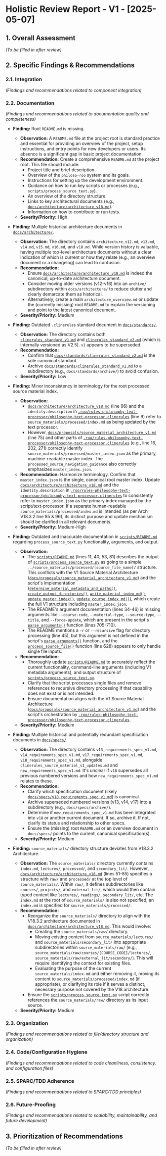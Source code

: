 # Holistic Review Report - V1 - [2025-05-07]

## 1. Overall Assessment

*(To be filled in after review)*

## 2. Specific Findings & Recommendations

### 2.1. Integration

*(Findings and recommendations related to component integration)*

### 2.2. Documentation

*(Findings and recommendations related to documentation quality and completeness)*

*   **Finding:** Root `README.md` is missing.
    *   **Observation:** A `README.md` file at the project root is standard practice and essential for providing an overview of the project, setup instructions, and entry points for new developers or users. Its absence is a significant gap in basic project documentation.
    *   **Recommendation:** Create a comprehensive `README.md` at the project root. This file should include:
        *   Project title and brief description.
        *   Overview of the `philoso-roo` system and its goals.
        *   Instructions for setting up the development environment.
        *   Guidance on how to run key scripts or processes (e.g., `scripts/process_source_text.py`).
        *   An overview of the directory structure.
        *   Links to key architectural documents (e.g., [`docs/architecture/architecture_v18.md`](docs/architecture/architecture_v18.md:1)).
        *   Information on how to contribute or run tests.
    *   **Severity/Priority:** High

*   **Finding:** Multiple historical architecture documents in [`docs/architecture/`](docs/architecture).
    *   **Observation:** The directory contains `architecture_v12.md`, `v13.md`, `v14.md`, `v15.md`, `v16.md`, and `v18.md`. While version history is valuable, having multiple top-level architecture documents without a clear indication of which is current or how they relate (e.g., an overview document or a changelog) can lead to confusion.
    *   **Recommendation:**
        *   Ensure [`docs/architecture/architecture_v18.md`](docs/architecture/architecture_v18.md:1) is indeed the canonical, up-to-date architecture document.
        *   Consider moving older versions (v12-v16) into an `archive/` subdirectory within `docs/architecture/` to reduce clutter and clearly demarcate them as historical.
        *   Alternatively, create a main `architecture_overview.md` or update the (currently missing) root `README.md` to explain the versioning and point to the latest canonical document.
    *   **Severity/Priority:** Medium

*   **Finding:** Outdated `.clinerules` standard document in [`docs/standards/`](docs/standards).
    *   **Observation:** The directory contains both [`clinerules_standard_v1.md`](docs/standards/clinerules_standard_v1.md:1) and [`clinerules_standard_v2.md`](docs/standards/clinerules_standard_v2.md:1) (which is internally versioned as V2.5). `v1` appears to be superseded.
    *   **Recommendation:**
        *   Confirm that [`docs/standards/clinerules_standard_v2.md`](docs/standards/clinerules_standard_v2.md:1) is the sole canonical standard.
        *   Archive [`docs/standards/clinerules_standard_v1.md`](docs/standards/clinerules_standard_v1.md:1) to a subdirectory (e.g., `docs/standards/archive/`) to avoid confusion.
    *   **Severity/Priority:** Low

*   **Finding:** Minor inconsistency in terminology for the root processed source material index.
    *   **Observation:**
        *   [`docs/architecture/architecture_v18.md`](docs/architecture/architecture_v18.md:96) (line 96) and the `identity.description` in [`.roo/rules-philosophy-text-processor/philosophy-text-processor.clinerules`](.roo/rules-philosophy-text-processor/philosophy-text-processor.clinerules:9) (line 9) refer to `source_materials/processed/index.md` as being updated by the text processor.
        *   However, [`docs/proposals/source_material_architecture_v1.md`](docs/proposals/source_material_architecture_v1.md:75) (line 75) and other parts of [`.roo/rules-philosophy-text-processor/philosophy-text-processor.clinerules`](.roo/rules-philosophy-text-processor/philosophy-text-processor.clinerules:1) (e.g., line 16, 202, 271) correctly identify `source_materials/processed/master_index.json` as the primary, machine-readable master index. The `processed_source_navigation_guidance` also correctly emphasizes `master_index.json`.
    *   **Recommendation:** Harmonize terminology. Confirm that `master_index.json` is the single, canonical root master index. Update [`docs/architecture/architecture_v18.md`](docs/architecture/architecture_v18.md:1) and the `identity.description` in [`.roo/rules-philosophy-text-processor/philosophy-text-processor.clinerules`](.roo/rules-philosophy-text-processor/philosophy-text-processor.clinerules:9) to consistently refer to `master_index.json` as the primary index managed by the script/text-processor. If a separate human-readable `source_materials/processed/index.md` is intended (as per Arch V18.3.2 line 85 & 96), its distinct purpose and update mechanism should be clarified in all relevant documents.
    *   **Severity/Priority:** Medium-High


*   **Finding:** Outdated and inaccurate documentation in [`scripts/README.md`](scripts/README.md:1) regarding `process_source_text.py` functionality, arguments, and output.
    *   **Observation:**
        *   The [`scripts/README.md`](scripts/README.md:1) (lines 11, 40, 53, 81) describes the output of [`scripts/process_source_text.py`](scripts/process_source_text.py:1) as going to a simple `../source_materials/processed/[source_file_name]/` structure. This conflicts with the V1 Source Material Architecture ([`docs/proposals/source_material_architecture_v1.md`](docs/proposals/source_material_architecture_v1.md:1)) and the script's implementation ([`determine_material_metadata_and_paths()`](scripts/process_source_text.py:327), [`create_output_directories()`](scripts/process_source_text.py:396), [`write_material_index_md()`](scripts/process_source_text.py:481), [`update_master_index()`](scripts/process_source_text.py:516), [`update_course_index_md()`](scripts/process_source_text.py:584)), which create the full V1 structure including `master_index.json`.
        *   The README's argument documentation (lines 34-46) is missing arguments like `--course-code`, `--material-type`, `--source-type`, `--title`, and `--force-update`, which are present in the script's [`parse_arguments()`](scripts/process_source_text.py:697) function (lines 705-710).
        *   The README mentions a `-r` or `--recursive` flag for directory processing (line 45), but this argument is not defined in the script's [`parse_arguments()`](scripts/process_source_text.py:697) function, and the [`process_source_file()`](scripts/process_source_text.py:624) function (line 628) appears to only handle single file inputs.
    *   **Recommendation:**
        *   Thoroughly update [`scripts/README.md`](scripts/README.md:1) to accurately reflect the current functionality, command-line arguments (including V1 metadata arguments), and output structure of [`scripts/process_source_text.py`](scripts/process_source_text.py:1).
        *   Clarify that the script processes single files and remove references to recursive directory processing if that capability does not exist or is not intended.
        *   Ensure documentation aligns with the V1 Source Material Architecture ([`docs/proposals/source_material_architecture_v1.md`](docs/proposals/source_material_architecture_v1.md:1)) and the script's orchestration by [`.roo/rules-philosophy-text-processor/philosophy-text-processor.clinerules`](.roo/rules-philosophy-text-processor/philosophy-text-processor.clinerules:1).
    *   **Severity/Priority:** Medium

*   **Finding:** Multiple historical and potentially redundant specification documents in [`docs/specs/`](docs/specs).
    *   **Observation:** The directory contains `v13_requirements_spec_v1.md`, `v14_requirements_spec_v1.md`, `v17_requirements_spec_v1.md`, `v18_requirements_spec_v1.md`, alongside `clinerules_source_material_v1_updates.md` and `new_requirements_spec_v1.md`. It's unclear if `v18` supersedes all previous numbered versions and how `new_requirements_spec_v1.md` relates to these.
    *   **Recommendation:**
        *   Clarify which specification document (likely [`docs/specs/v18_requirements_spec_v1.md`](docs/specs/v18_requirements_spec_v1.md:1)) is canonical.
        *   Archive superseded numbered versions (v13, v14, v17) into a subdirectory (e.g., `docs/specs/archive/`).
        *   Determine if `new_requirements_spec_v1.md` has been integrated into `v18` or another current document. If so, archive it. If not, clarify its status and relationship to other specs.
        *   Ensure the (missing) root `README.md` or an overview document in `docs/specs/` points to the current, canonical specification(s).
    *   **Severity/Priority:** Medium

*   **Finding:** `source_materials/` directory structure deviates from V18.3.2 Architecture.
    *   **Observation:** The `source_materials/` directory currently contains `index.md`, `lectures/`, `processed/`, and `secondary_lit/`. However, [`docs/architecture/architecture_v18.md`](docs/architecture/architecture_v18.md:1) (lines 51-85) specifies a structure with `raw/` and `processed/` at the top level of `source_materials/`. Within `raw/`, it defines subdirectories like `courses/`, `projects/`, and `external_lit/`, which would then contain typed content like `lectures/`, `readings/`, `secondary_lit/`, etc. The `index.md` at the root of `source_materials/` is also not specified; an `index.md` is specified for `source_materials/processed/`.
    *   **Recommendation:**
        *   Reorganize the `source_materials/` directory to align with the V18.3.2 architecture documented in [`docs/architecture/architecture_v18.md`](docs/architecture/architecture_v18.md:1). This would involve:
            *   Creating the `source_materials/raw/` directory.
            *   Moving existing content from `source_materials/lectures/` and `source_materials/secondary_lit/` into appropriate subdirectories within `source_materials/raw/` (e.g., `source_materials/raw/courses/[COURSE_CODE]/lectures/`, `source_materials/raw/external_lit/secondary/`). This will require identifying the context for existing files.
            *   Evaluating the purpose of the current `source_materials/index.md` and either removing it, moving its content to `source_materials/processed/index.md` (if appropriate), or clarifying its role if it serves a distinct, necessary purpose not covered by the V18 architecture.
        *   Ensure the [`scripts/process_source_text.py`](scripts/process_source_text.py:1) script correctly references the `source_materials/raw/` directory as its input source.
    *   **Severity/Priority:** Medium

### 2.3. Organization

*(Findings and recommendations related to file/directory structure and organization)*

### 2.4. Code/Configuration Hygiene

*(Findings and recommendations related to code cleanliness, consistency, and configuration files)*

### 2.5. SPARC/TDD Adherence

*(Findings and recommendations related to SPARC/TDD principles)*

### 2.6. Future-Proofing

*(Findings and recommendations related to scalability, maintainability, and future development)*

## 3. Prioritization of Recommendations

*(To be filled in after review)*